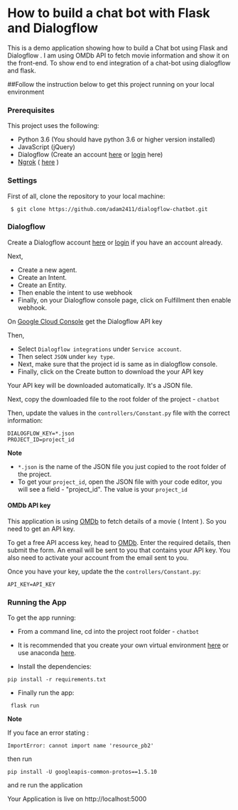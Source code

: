 # How to build a chat bot with Flask and Dialogflow

This is a demo application showing how to build a Chat bot using Flask and Dialogflow . I am using OMDb API to fetch movie information and show it on the front-end. To show end to end integration of a chat-bot using dialogflow and flask. 


##Follow the instruction below to get this project running on your local environment

### Prerequisites

This project uses the following:

 - Python 3.6 (You should have python 3.6 or higher version installed)
 - JavaScript (jQuery)
 - Dialogflow (Create an account [here](https://dashboard.pusher.com/accounts/sign_up) or [login](https://dashboard.pusher.com/accounts/sign_in) here)
 - [Ngrok](https://ngrok.com/) ( [here](https://ngrok.com/download) )

### Settings

First of all, clone the repository to your local machine:

```
 $ git clone https://github.com/adam2411/dialogflow-chatbot.git
```


### Dialogflow

Create a Dialogflow account [here](https://console.dialogflow.com/api-client/#/login) or [login](https://console.dialogflow.com/api-client/#/login) if you have an account already.

Next,
  - Create a new agent.
  - Create an Intent.
  - Create an Entity.
  - Then enable the intent to use webhook
  - Finally, on your Dialogflow console page, click on Fulfillment then enable webhook. 

On [Google Cloud Console](https://console.cloud.google.com/apis/credentials/serviceaccountkey) get the Dialogflow API key

Then,
  - Select `Dialogflow integrations` under `Service account`. 
  - Then select `JSON` under `key type`. 
  - Next, make sure that the project id is same as in dialogflow console.
  - Finally, click on the Create button to download the your API key

Your API key will be downloaded automatically. It's a JSON file.

Next, copy the downloaded file to the root folder of the project - `chatbot`

Then, update the values in the `controllers/Constant.py` file with the correct information:
 ```
 DIALOGFLOW_KEY=*.json
 PROJECT_ID=project_id
 ```
 **Note**
   - `*.json` is the name of the JSON file you just copied to the root folder of the project.
   - To get your `project_id`, open the JSON file with your code editor, you will see a field - "project_id". The value is your `project_id`


#### OMDb API key

This application is using [OMDb](http://www.omdbapi.com/) to fetch details of a movie ( Intent ). So you need to get an API key.

To get a free API access key, head to [OMDb](http://www.omdbapi.com/apikey.aspx). Enter the required details, then submit the form. An email will be sent to you that contains your API key. You also need to activate your account from the email sent to you.

Once you have your key, update the the `controllers/Constant.py`:

```
API_KEY=API_KEY
```

### Running the App

To get the app running:

 - From a command line, cd into the project root folder - `chatbot`
 - It is recommended that you create your own virtual environment [here](https://docs.python.org/3/tutorial/venv.html) or use anaconda [here](https://www.anaconda.com/distribution/).

 - Install the dependencies:
 ```
 pip install -r requirements.txt
 ```

 - Finally run the app:
 ```
  flask run
 ```
**Note**

If you face an error stating : 
````
ImportError: cannot import name 'resource_pb2'
````
then run
```
pip install -U googleapis-common-protos==1.5.10
```

and re run the application

Your Application is live on http://localhost:5000

